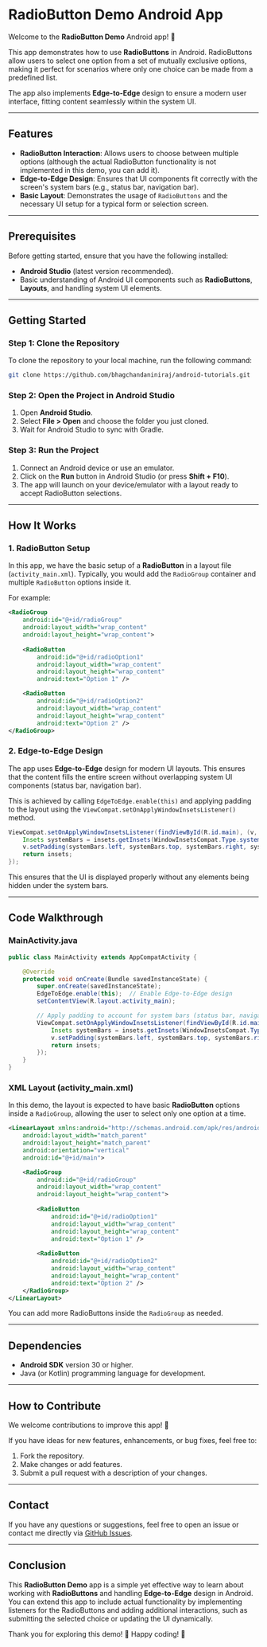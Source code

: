 # RadioButton Demo Android App

Welcome to the **RadioButton Demo** Android app! 🔘

This app demonstrates how to use **RadioButtons** in Android. RadioButtons allow users to select one option from a set of mutually exclusive options, making it perfect for scenarios where only one choice can be made from a predefined list.

The app also implements **Edge-to-Edge** design to ensure a modern user interface, fitting content seamlessly within the system UI.

---

## Features

- **RadioButton Interaction**: Allows users to choose between multiple options (although the actual RadioButton functionality is not implemented in this demo, you can add it).
- **Edge-to-Edge Design**: Ensures that UI components fit correctly with the screen's system bars (e.g., status bar, navigation bar).
- **Basic Layout**: Demonstrates the usage of `RadioButtons` and the necessary UI setup for a typical form or selection screen.

---

## Prerequisites

Before getting started, ensure that you have the following installed:

- **Android Studio** (latest version recommended).
- Basic understanding of Android UI components such as **RadioButtons**, **Layouts**, and handling system UI elements.

---

## Getting Started

### Step 1: Clone the Repository

To clone the repository to your local machine, run the following command:

```bash
git clone https://github.com/bhagchandaniniraj/android-tutorials.git
```

### Step 2: Open the Project in Android Studio

1. Open **Android Studio**.
2. Select **File > Open** and choose the folder you just cloned.
3. Wait for Android Studio to sync with Gradle.

### Step 3: Run the Project

1. Connect an Android device or use an emulator.
2. Click on the **Run** button in Android Studio (or press **Shift + F10**).
3. The app will launch on your device/emulator with a layout ready to accept RadioButton selections.

---

## How It Works

### 1. **RadioButton Setup**

In this app, we have the basic setup of a **RadioButton** in a layout file (`activity_main.xml`). Typically, you would add the `RadioGroup` container and multiple `RadioButton` options inside it.

For example:

```xml
<RadioGroup
    android:id="@+id/radioGroup"
    android:layout_width="wrap_content"
    android:layout_height="wrap_content">
    
    <RadioButton
        android:id="@+id/radioOption1"
        android:layout_width="wrap_content"
        android:layout_height="wrap_content"
        android:text="Option 1" />

    <RadioButton
        android:id="@+id/radioOption2"
        android:layout_width="wrap_content"
        android:layout_height="wrap_content"
        android:text="Option 2" />
</RadioGroup>
```

### 2. **Edge-to-Edge Design**

The app uses **Edge-to-Edge** design for modern UI layouts. This ensures that the content fills the entire screen without overlapping system UI components (status bar, navigation bar).

This is achieved by calling `EdgeToEdge.enable(this)` and applying padding to the layout using the `ViewCompat.setOnApplyWindowInsetsListener()` method.

```java
ViewCompat.setOnApplyWindowInsetsListener(findViewById(R.id.main), (v, insets) -> {
    Insets systemBars = insets.getInsets(WindowInsetsCompat.Type.systemBars());
    v.setPadding(systemBars.left, systemBars.top, systemBars.right, systemBars.bottom);
    return insets;
});
```

This ensures that the UI is displayed properly without any elements being hidden under the system bars.

---

## Code Walkthrough

### MainActivity.java

```java
public class MainActivity extends AppCompatActivity {

    @Override
    protected void onCreate(Bundle savedInstanceState) {
        super.onCreate(savedInstanceState);
        EdgeToEdge.enable(this);  // Enable Edge-to-Edge design
        setContentView(R.layout.activity_main);

        // Apply padding to account for system bars (status bar, navigation bar)
        ViewCompat.setOnApplyWindowInsetsListener(findViewById(R.id.main), (v, insets) -> {
            Insets systemBars = insets.getInsets(WindowInsetsCompat.Type.systemBars());
            v.setPadding(systemBars.left, systemBars.top, systemBars.right, systemBars.bottom);
            return insets;
        });
    }
}
```

### XML Layout (activity_main.xml)

In this demo, the layout is expected to have basic **RadioButton** options inside a `RadioGroup`, allowing the user to select only one option at a time.

```xml
<LinearLayout xmlns:android="http://schemas.android.com/apk/res/android"
    android:layout_width="match_parent"
    android:layout_height="match_parent"
    android:orientation="vertical"
    android:id="@+id/main">

    <RadioGroup
        android:id="@+id/radioGroup"
        android:layout_width="wrap_content"
        android:layout_height="wrap_content">
        
        <RadioButton
            android:id="@+id/radioOption1"
            android:layout_width="wrap_content"
            android:layout_height="wrap_content"
            android:text="Option 1" />
        
        <RadioButton
            android:id="@+id/radioOption2"
            android:layout_width="wrap_content"
            android:layout_height="wrap_content"
            android:text="Option 2" />
    </RadioGroup>
</LinearLayout>
```

You can add more RadioButtons inside the `RadioGroup` as needed.

---

## Dependencies

- **Android SDK** version 30 or higher.
- Java (or Kotlin) programming language for development.

---

## How to Contribute

We welcome contributions to improve this app! 🎉

If you have ideas for new features, enhancements, or bug fixes, feel free to:

1. Fork the repository.
2. Make changes or add features.
3. Submit a pull request with a description of your changes.

---

## Contact

If you have any questions or suggestions, feel free to open an issue or contact me directly via [GitHub Issues](https://github.com/bhagchandaniniraj/android-tutorials.git).

---

## Conclusion

This **RadioButton Demo** app is a simple yet effective way to learn about working with **RadioButtons** and handling **Edge-to-Edge** design in Android. You can extend this app to include actual functionality by implementing listeners for the RadioButtons and adding additional interactions, such as submitting the selected choice or updating the UI dynamically.

Thank you for exploring this demo! 🚀 Happy coding! 🎉
